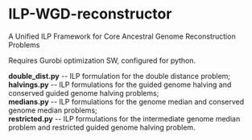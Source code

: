 # ILP-WGD-reconstructor
A Unified ILP Framework for Core Ancestral Genome Reconstruction Problems

Requires Gurobi optimization SW, configured for python.

**double_dist.py** -- ILP formulation for the double distance problem;  
**halvings.py** -- ILP formulations for the guided genome halving and conserved guided genome halving problems;  
**medians.py**  -- ILP formulations for the genome median and conserved genome median problems;  
**restricted.py** -- ILP formulations for the intermediate genome median problem and restricted guided genome halving problem.

